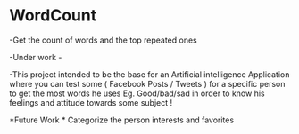 # WordCount

-Get the count of words and the top repeated ones  

-Under work -

-This project intended to be the base for an Artificial intelligence Application 
where you can test some ( Facebook Posts / Tweets ) for a specific person 
to get the most words he uses Eg. Good/bad/sad 
in order to know his feelings and attitude towards some subject !

*Future Work * 
Categorize the person interests  and favorites
